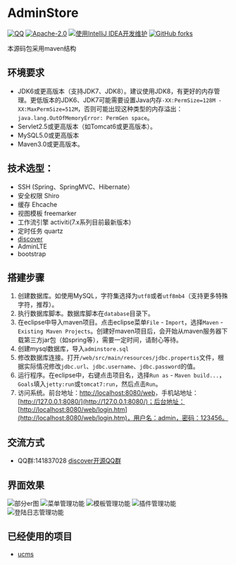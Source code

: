 # AdminStore

[![QQ](https://img.shields.io/badge/chat-on%20QQ-ff69b4.svg?style=flat-square)](//shang.qq.com/wpa/qunwpa?idkey=d1a308945e4b2ff8aeb1711c2c7914342dae15e9ce7041e94756ab355430dc78)
[![Apache-2.0](https://img.shields.io/hexpm/l/plug.svg)](https://www.apache.org/licenses/LICENSE-2.0.html)
[![使用IntelliJ IDEA开发维护](https://img.shields.io/badge/IntelliJ%20IDEA-提供支持-blue.svg)](https://www.jetbrains.com/idea/)
[![GitHub forks](https://img.shields.io/github/forks/badges/shields.svg?style=social&logo=github&label=Fork)](https://github.com/cng1985/adminstore)

本源码包采用maven结构

## 环境要求

- JDK6或更高版本（支持JDK7、JDK8）。建议使用JDK8，有更好的内存管理。更低版本的JDK6、JDK7可能需要设置Java内存`-XX:PermSize=128M -XX:MaxPermSize=512M`，否则可能出现这种类型的内存溢出：`java.lang.OutOfMemoryError: PermGen space`。
- Servlet2.5或更高版本（如Tomcat6或更高版本）。
- MySQL5.0或更高版本
- Maven3.0或更高版本。

## 技术选型：

* SSH (Spring、SpringMVC、Hibernate）
* 安全权限 Shiro
* 缓存 Ehcache
* 视图模板 freemarker 
* 工作流引擎  activiti(7.x系列目前最新版本) 
* 定时任务  quartz
* [discover](https://gitee.com/quhaodian/disconver)
* AdminLTE
* bootstrap

## 搭建步骤

1. 创建数据库。如使用MySQL，字符集选择为`utf8`或者`utf8mb4`（支持更多特殊字符，推荐）。
2. 执行数据库脚本。数据库脚本在`database`目录下。
3. 在eclipse中导入maven项目。点击eclipse菜单`File` - `Import`，选择`Maven` - `Existing Maven Projects`。创建好maven项目后，会开始从maven服务器下载第三方jar包（如spring等），需要一定时间，请耐心等待。
4. 创建mysql数据库，导入`adminstore.sql`
5. 修改数据库连接。打开`/web/src/main/resources/jdbc.propertis`文件，根据实际情况修改`jdbc.url`、`jdbc.username`、`jdbc.password`的值。
6. 运行程序。在eclipse中，右键点击项目名，选择`Run as` - `Maven build...`，`Goals`填入`jetty:run`或`tomcat7:run`，然后点击`Run`。
7. 访问系统。前台地址：[http://localhost:8080/web](http://localhost:8080/)，手机站地址：[http://127.0.0.1:8080/](http://127.0.0.1:8080/)；后台地址：[http://localhost:8080/web/login.htm](http://localhost:8080/web/login.htm)，用户名：admin，密码：123456。


## 交流方式

* QQ群:141837028   [discover开源QQ群](//shang.qq.com/wpa/qunwpa?idkey=d1a308945e4b2ff8aeb1711c2c7914342dae15e9ce7041e94756ab355430dc78)

## 界面效果

![部分er图](http://image.yichisancun.com/bd042b2c2a55f57bc6dc3d3568a790ed "部分er图")
![菜单管理功能](http://image.yichisancun.com/7075c8f053f0b2aa0f06ad08b750029d "菜单管理功能")
![模板管理功能](http://image.yichisancun.com/f932a35746388fea26d761420d3cf4fe "模板管理功能")
![插件管理功能](http://image.yichisancun.com/70026a48c20b7ab6c10e59700db302e3 "插件管理功能")
![登陆日志管理功能](http://image.yichisancun.com/25c3c517571f72eae5dc9fb53b2c5a0f "登陆日志管理功能")

## 已经使用的项目

* [ucms](https://gitee.com/cng1985/iwan)


